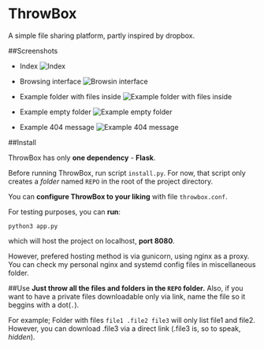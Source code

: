 # ThrowBox
A simple file sharing platform, partly inspired by dropbox.

##Screenshots
* Index
![Index](http://i.imgur.com/4E8Y6Ab.jpg)

* Browsing interface
![Browsin interface](http://i.imgur.com/eio9v5P.jpg)

* Example folder with files inside
![Example folder with files inside](http://i.imgur.com/b4UXXRs.jpg)

* Example empty folder
![Example empty folder](http://i.imgur.com/ZYWkiFn.jpg)

* Example 404 message
![Example 404 message](http://i.imgur.com/Jc4IeDs.jpg)

##Install

ThrowBox has only **one dependency** - **Flask**.

Before running ThrowBox, run script `install.py`.
For now, that script only creates a *folder* named `REPO` in the root of the project directory.

You can **configure ThrowBox to your liking** with file `throwbox.conf`.

For testing purposes, you can **run**: 
```
python3 app.py
```
which will host the project on localhost, **port 8080**.

However, prefered hosting method is via gunicorn, using nginx as a proxy.
You can check my personal nginx and systemd config files in miscellaneous folder.

##Use
**Just throw all the files and folders in the `REPO` folder.**
Also, if you want to have a private files downloadable only via link, name the file so it beggins with a dot(`.`).

For example;
Folder with files `file1 .file2 file3` will only list file1 and file2. However, you can download .file3 via a direct link (.file3 is, so to speak, *hidden*).

